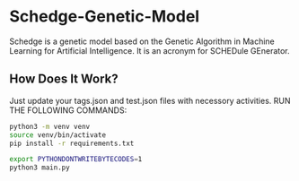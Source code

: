 
# Schedge-Genetic-Model

Schedge is a genetic model based on the Genetic Algorithm in Machine Learning for Artificial Intelligence.
It is an acronym for SCHEDule GEnerator.

## How Does It Work?

Just update your tags.json and test.json files with necessory activities.
RUN THE FOLLOWING COMMANDS:

```bash
python3 -m venv venv
source venv/bin/activate
pip install -r requirements.txt

export PYTHONDONTWRITEBYTECODES=1
python3 main.py
```
